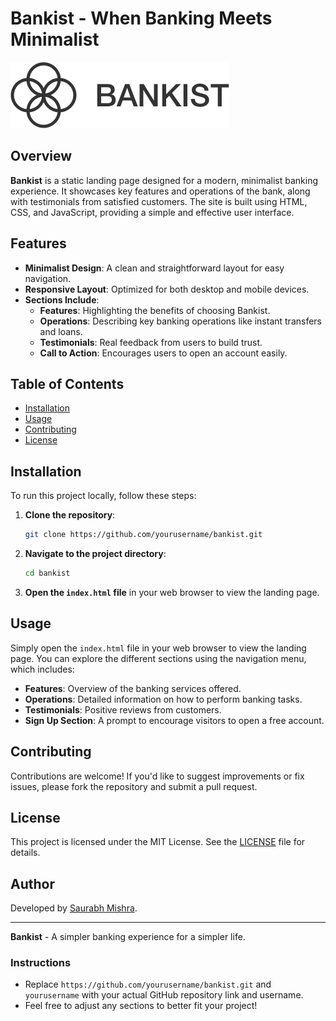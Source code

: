 # Bankist - When Banking Meets Minimalist

![Bankist Logo](img/logo.png)

## Overview

**Bankist** is a static landing page designed for a modern, minimalist banking experience. It showcases key features and operations of the bank, along with testimonials from satisfied customers. The site is built using HTML, CSS, and JavaScript, providing a simple and effective user interface.

## Features

- **Minimalist Design**: A clean and straightforward layout for easy navigation.
- **Responsive Layout**: Optimized for both desktop and mobile devices.
- **Sections Include**:
  - **Features**: Highlighting the benefits of choosing Bankist.
  - **Operations**: Describing key banking operations like instant transfers and loans.
  - **Testimonials**: Real feedback from users to build trust.
  - **Call to Action**: Encourages users to open an account easily.

## Table of Contents

- [Installation](#installation)
- [Usage](#usage)
- [Contributing](#contributing)
- [License](#license)

## Installation

To run this project locally, follow these steps:

1. **Clone the repository**:
   ```bash
   git clone https://github.com/yourusername/bankist.git
   ```
   
2. **Navigate to the project directory**:
   ```bash
   cd bankist
   ```

3. **Open the `index.html` file** in your web browser to view the landing page.

## Usage

Simply open the `index.html` file in your web browser to view the landing page. You can explore the different sections using the navigation menu, which includes:

- **Features**: Overview of the banking services offered.
- **Operations**: Detailed information on how to perform banking tasks.
- **Testimonials**: Positive reviews from customers.
- **Sign Up Section**: A prompt to encourage visitors to open a free account.

## Contributing

Contributions are welcome! If you'd like to suggest improvements or fix issues, please fork the repository and submit a pull request.

## License

This project is licensed under the MIT License. See the [LICENSE](LICENSE) file for details.

## Author

Developed by [Saurabh Mishra](https://github.com/m-saurabh01).

---

**Bankist** - A simpler banking experience for a simpler life.

### Instructions
- Replace `https://github.com/yourusername/bankist.git` and `yourusername` with your actual GitHub repository link and username.
- Feel free to adjust any sections to better fit your project!

